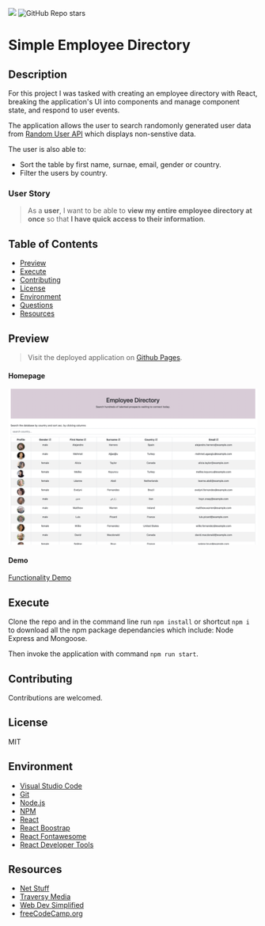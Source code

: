 ![](https://img.shields.io/badge/license-MIT-Green) ![GitHub Repo stars](https://img.shields.io/github/stars/rubybassi?style=social)

# Simple Employee Directory

## Description
For this project I was tasked with creating an employee directory with React, breaking the application's UI into components and manage component state, and respond to user events.

The application allows the user to search randomonly generated user data from [Random User API](https://randomuser.me/) which displays non-senstive data.

The user is also able to:
  * Sort the table by first name, surnae, email, gender or country.
  * Filter the users by country.

### User Story

> As a **user**, I want to be able to **view my entire employee directory at once** so that **I have quick access to their information**.

## Table of Contents
- [Preview](#Preview)
- [Execute](#Execute)
- [Contributing](#Contributing)
- [License](#License)
- [Environment](#Environment)
- [Questions](#Questions)
- [Resources](#Resources)

## Preview

> Visit the deployed application on [Github Pages](https://rubybassi.github.io/simple-employee-directory/).

#### Homepage
![Homepage](public/simple-employee-directory.png)

#### Demo
[Functionality Demo]()

## Execute
Clone the repo and in the command line run `npm install` or shortcut `npm i` to download all the npm package dependancies which include: Node Express and Mongoose.

Then invoke the application with command `npm run start`.

## Contributing
Contributions are welcomed.

## License
MIT

## Environment
* [Visual Studio Code](https://code.visualstudio.com/)
* [Git](https://git-scm.com/book/en/v2/Getting-Started-Installing-Git)
* [Node.js](https://nodejs.org/en/)
* [NPM](https://www.npmjs.com/)
* [React](https://reactjs.org/)
* [React Boostrap](https://react-bootstrap.github.io/)
* [React Fontawesome](https://fontawesome.com/how-to-use/on-the-web/using-with/react)
* [React Developer Tools](https://chrome.google.com/webstore/detail/react-developer-tools/fmkadmapgofadopljbjfkapdkoienihi?hl=en)

## Resources
* [Net Stuff](http://www.dotnet-stuff.com/tutorials/html-5-tutorials/html-5-indexeddb)
* [Traversy Media](https://youtu.be/w7ejDZ8SWv8)
* [Web Dev Simplified](https://youtu.be/hQAHSlTtcmY)
* [freeCodeCamp.org](https://youtu.be/4UZrsTqkcW4)